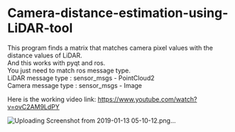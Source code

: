 # Camera-distance-estimation-using-LiDAR-tool


This program finds a matrix that matches camera pixel values with the distance values of LiDAR.  
And this works with pyqt and ros.  
You just need to match ros message type.  
LiDAR message type : sensor_msgs - PointCloud2  
Camera message type : sensor_msgs - Image  

Here is the working video link: https://www.youtube.com/watch?v=ovC2AM9LdPY  

![Uploading Screenshot from 2019-01-13 05-10-12.png…]()

